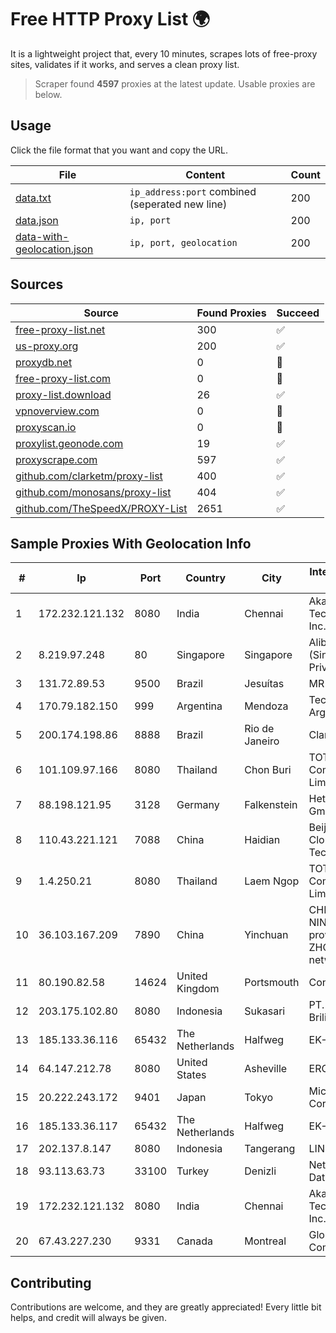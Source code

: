 
# Free HTTP Proxy List 🌍

It is a lightweight project that, every 10 minutes, scrapes lots of free-proxy sites, validates if it works, and serves a clean proxy list.


> Scraper found **4597** proxies at the latest update. Usable proxies are below.

## Usage

Click the file format that you want and copy the URL.


|File|Content|Count|
|----|-------|-----|
|[data.txt](https://raw.githubusercontent.com/themiralay/Proxy-List-World/master/data.txt)|`ip_address:port` combined (seperated new line)|200|
|[data.json](https://raw.githubusercontent.com/themiralay/Proxy-List-World/master/data.json)|`ip, port`|200|
|[data-with-geolocation.json](https://raw.githubusercontent.com/themiralay/Proxy-List-World/master/data-with-geolocation.json)|`ip, port, geolocation`|200|

## Sources

|Source|Found Proxies|Succeed|
|------|-------------|-------|
|[free-proxy-list.net](https://free-proxy-list.net)|300|✅|
|[us-proxy.org](https://www.us-proxy.org)|200|✅|
|[proxydb.net](http://proxydb.net)|0|🚫|
|[free-proxy-list.com](https://free-proxy-list.com/?page=&port=&type%5B%5D=http&type%5B%5D=https&up_time=0&search=Search)|0|🚫|
|[proxy-list.download](https://www.proxy-list.download/HTTP)|26|✅|
|[vpnoverview.com](https://vpnoverview.com/privacy/anonymous-browsing/free-proxy-servers)|0|🚫|
|[proxyscan.io](https://www.proxyscan.io)|0|🚫|
|[proxylist.geonode.com](https://proxylist.geonode.com/api/proxy-list?limit=300&page=1&sort_by=lastChecked&sort_type=desc&protocols=http,https)|19|✅|
|[proxyscrape.com](https://api.proxyscrape.com/v2/?request=displayproxies&protocol=http&timeout=10000&country=all&ssl=all&anonymity=all)|597|✅|
|[github.com/clarketm/proxy-list](https://raw.githubusercontent.com/clarketm/proxy-list/master/proxy-list-raw.txt)|400|✅|
|[github.com/monosans/proxy-list](https://raw.githubusercontent.com/monosans/proxy-list/main/proxies/http.txt)|404|✅|
|[github.com/TheSpeedX/PROXY-List](https://raw.githubusercontent.com/TheSpeedX/PROXY-List/master/http.txt)|2651|✅|


## Sample Proxies With Geolocation Info

|#|Ip|Port|Country|City|Internet Service Provider|
|-|--|----|-------|----|-------------------------|
|1|172.232.121.132|8080|India|Chennai|Akamai Technologies, Inc.|
|2|8.219.97.248|80|Singapore|Singapore|Alibaba Cloud (Singapore) Private Limited|
|3|131.72.89.53|9500|Brazil|Jesuítas|MR Telecom|
|4|170.79.182.150|999|Argentina|Mendoza|Techtron Argentina S.A.|
|5|200.174.198.86|8888|Brazil|Rio de Janeiro|Claro S.A|
|6|101.109.97.166|8080|Thailand|Chon Buri|TOT Public Company Limited|
|7|88.198.121.95|3128|Germany|Falkenstein|Hetzner Online GmbH|
|8|110.43.221.121|7088|China|Haidian|Beijing Kingsoft Cloud Internet Technology Co|
|9|1.4.250.21|8080|Thailand|Laem Ngop|TOT Public Company Limited|
|10|36.103.167.209|7890|China|Yinchuan|CHINANET NINGXIA province ZHONGWEI IDC network|
|11|80.190.82.58|14624|United Kingdom|Portsmouth|Contabo GmbH|
|12|203.175.102.80|8080|Indonesia|Sukasari|PT. Mitra Kita Brilian|
|13|185.133.36.116|65432|The Netherlands|Halfweg|EK-Media B.V.|
|14|64.147.212.78|8080|United States|Asheville|ERC Broadband|
|15|20.222.243.172|9401|Japan|Tokyo|Microsoft Corporation|
|16|185.133.36.117|65432|The Netherlands|Halfweg|EK-Media B.V.|
|17|202.137.8.147|8080|Indonesia|Tangerang|LINKNET|
|18|93.113.63.73|33100|Turkey|Denizli|Netinternet Datacenter|
|19|172.232.121.132|8080|India|Chennai|Akamai Technologies, Inc.|
|20|67.43.227.230|9331|Canada|Montreal|GloboTech Communications|



## Contributing

Contributions are welcome, and they are greatly appreciated! Every
little bit helps, and credit will always be given.

